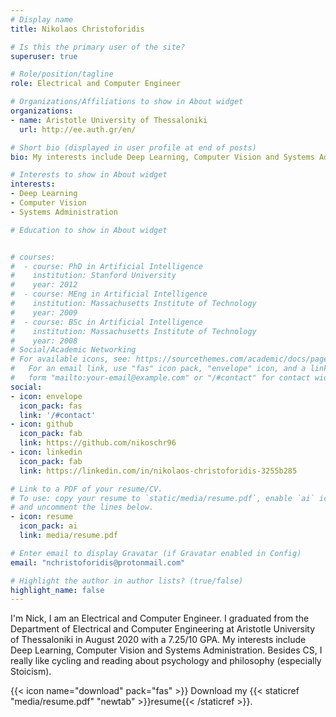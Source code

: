 ```yaml
---
# Display name
title: Nikolaos Christoforidis

# Is this the primary user of the site?
superuser: true

# Role/position/tagline
role: Electrical and Computer Engineer

# Organizations/Affiliations to show in About widget
organizations:
- name: Aristotle University of Thessaloniki
  url: http://ee.auth.gr/en/

# Short bio (displayed in user profile at end of posts)
bio: My interests include Deep Learning, Computer Vision and Systems Administration.

# Interests to show in About widget
interests:
- Deep Learning
- Computer Vision
- Systems Administration

# Education to show in About widget


# courses:
#  - course: PhD in Artificial Intelligence
#    institution: Stanford University
#    year: 2012
#  - course: MEng in Artificial Intelligence
#    institution: Massachusetts Institute of Technology
#    year: 2009
#  - course: BSc in Artificial Intelligence
#    institution: Massachusetts Institute of Technology
#    year: 2008
# Social/Academic Networking
# For available icons, see: https://sourcethemes.com/academic/docs/page-builder/#icons
#   For an email link, use "fas" icon pack, "envelope" icon, and a link in the
#   form "mailto:your-email@example.com" or "/#contact" for contact widget.
social:
- icon: envelope
  icon_pack: fas
  link: '/#contact'
- icon: github
  icon_pack: fab
  link: https://github.com/nikoschr96
- icon: linkedin
  icon_pack: fab
  link: https://linkedin.com/in/nikolaos-christoforidis-3255b285

# Link to a PDF of your resume/CV.
# To use: copy your resume to `static/media/resume.pdf`, enable `ai` icons in `params.toml`, 
# and uncomment the lines below.
- icon: resume
  icon_pack: ai
  link: media/resume.pdf

# Enter email to display Gravatar (if Gravatar enabled in Config)
email: "nchristoforidis@protonmail.com"

# Highlight the author in author lists? (true/false)
highlight_name: false
---
```


I'm Nick, I am an Electrical and Computer Engineer. I graduated from the Department of Electrical and Computer Engineering at Aristotle University of Thessaloniki in August 2020 with a 7.25/10 GPA. My interests include Deep Learning, Computer Vision and Systems Administration. Besides CS, I really like cycling and reading about psychology and philosophy (especially Stoicism).

{{< icon name="download" pack="fas" >}} Download my {{< staticref "media/resume.pdf" "newtab" >}}resume{{< /staticref >}}.
